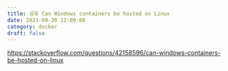 ```yaml
---
title: 공유 Can Windows containers be hosted on Linux
date: 2021-09-30 12:09:60
category: docker
draft: false
---
```


https://stackoverflow.com/questions/42158596/can-windows-containers-be-hosted-on-linux
